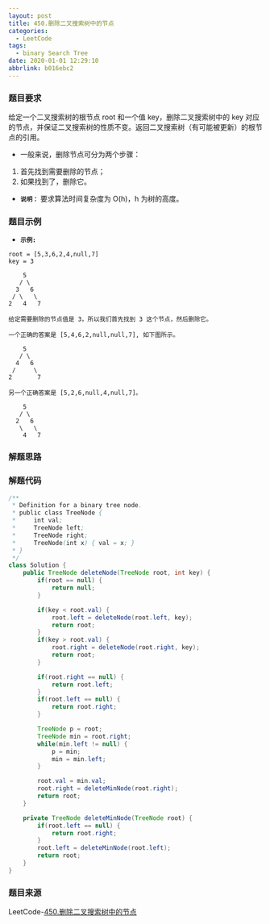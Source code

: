 ```yaml
---
layout: post
title: 450.删除二叉搜索树中的节点
categories:
  - LeetCode
tags:
  - binary Search Tree
date: 2020-01-01 12:29:10
abbrlink: b016ebc2
---
```


### 题目要求
给定一个二叉搜索树的根节点 root 和一个值 key，删除二叉搜索树中的 key 对应的节点，并保证二叉搜索树的性质不变。返回二叉搜索树（有可能被更新）的根节点的引用。

- 一般来说，删除节点可分为两个步骤：  
1. 首先找到需要删除的节点； 
1. 如果找到了，删除它。 
<!-- more -->

- **`说明：`**
要求算法时间复杂度为 O(h)，h 为树的高度。

### 题目示例
- **`示例:`**
```
root = [5,3,6,2,4,null,7]
key = 3

    5
   / \
  3   6
 / \   \
2   4   7

给定需要删除的节点值是 3，所以我们首先找到 3 这个节点，然后删除它。

一个正确的答案是 [5,4,6,2,null,null,7], 如下图所示。

    5
   / \
  4   6
 /     \
2       7

另一个正确答案是 [5,2,6,null,4,null,7]。

    5
   / \
  2   6
   \   \
    4   7
```


### 解题思路



### 解题代码
```java
/**
 * Definition for a binary tree node.
 * public class TreeNode {
 *     int val;
 *     TreeNode left;
 *     TreeNode right;
 *     TreeNode(int x) { val = x; }
 * }
 */
class Solution {
    public TreeNode deleteNode(TreeNode root, int key) {
        if(root == null) {
            return null;
        }

        if(key < root.val) {
            root.left = deleteNode(root.left, key);
            return root;
        }
        if(key > root.val) {
            root.right = deleteNode(root.right, key);
            return root;
        }

        if(root.right == null) {
            return root.left;
        }
        if(root.left == null) {
            return root.right;
        }

        TreeNode p = root;
        TreeNode min = root.right;
        while(min.left != null) {
            p = min;
            min = min.left;
        }

        root.val = min.val;
        root.right = deleteMinNode(root.right);
        return root;
    }

    private TreeNode deleteMinNode(TreeNode root) {
        if(root.left == null) {
            return root.right;
        }
        root.left = deleteMinNode(root.left);
        return root;
    }
}
```

### 题目来源
LeetCode-[450.删除二叉搜索树中的节点](https://leetcode-cn.com/problems/delete-node-in-a-bst/)
